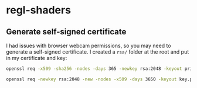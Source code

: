 # regl-shaders

## Generate self-signed certificate

I had issues with browser webcam permissions, so you may need to generate a self-signed certificate. I created a <code>rsa/</code> folder at the root and put in my certificate and key:

```bash
openssl req -x509 -sha256 -nodes -days 365 -newkey rsa:2048 -keyout privateKey.key -out certificate.crt

openssl req -newkey rsa:2048 -new -nodes -x509 -days 3650 -keyout key.pem -out cert.pem
```
